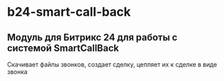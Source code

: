 # b24-smart-call-back

## Модуль для Битрикс 24 для работы с системой SmartCallBack
Скачивает файлы звонков, создает сделку, цепляет их к сделке в виде звонка
